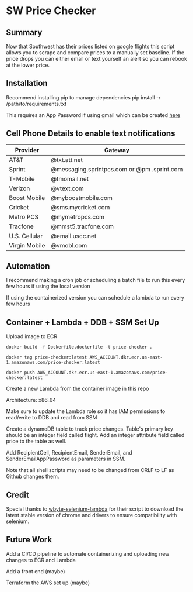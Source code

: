 # SW Price Checker

## Summary
Now that Southwest has their prices listed on google flights this script allows you to scrape and compare prices to a manually set baseline. If the price drops you can either email or text yourself an alert so you can rebook at the lower price.

## Installation
Recommend installing pip to manage dependencies
pip install -r /path/to/requirements.txt

This requires an App Password if using gmail which can be created [here](https://myaccount.google.com/apppasswords)

## Cell Phone Details to enable text notifications
|Provider|Gateway|
|--------|-------|
|AT&T|@txt.att.net|
|Sprint|@messaging.sprintpcs.com or @pm .sprint.com|
|T-Mobile|@tmomail.net|
|Verizon|@vtext.com|
|Boost Mobile|@myboostmobile.com|
|Cricket|@sms.mycricket.com|
|Metro PCS|@mymetropcs.com|
|Tracfone|@mmst5.tracfone.com|
|U.S. Cellular|@email.uscc.net|
|Virgin Mobile|@vmobl.com|

## Automation
I recommend making a cron job or scheduling a batch file to run this every few hours if using the local version

If using the containerized version you can schedule a lambda to run every few hours

## Container + Lambda + DDB + SSM Set Up
Upload image to ECR

```
docker build -f Dockerfile.dockerfile -t price-checker .

docker tag price-checker:latest AWS_ACCOUNT.dkr.ecr.us-east-1.amazonaws.com/price-checker:latest

docker push AWS_ACCOUNT.dkr.ecr.us-east-1.amazonaws.com/price-checker:latest
```

Create a new Lambda from the container image in this repo

Architecture: x86_64

Make sure to update the Lambda role so it has IAM permissions to read/write to DDB and read from SSM

Create a dynamoDB table to track price changes. Table's primary key should be an integer field called flight. Add an integer attribute field called price to the table as well.

Add RecipientCell, RecipientEmail, SenderEmail, and SenderEmailAppPassword as parameters in SSM.

Note that all shell scripts may need to be changed from CRLF to LF as Github changes them.

## Credit
Special thanks to [wbyte-selenium-lambda](https://github.com/wbytedev/wbyte-selenium-lambda/blob/main/src/chrome-installer.sh) for their script to download the latest stable version of chrome and drivers to ensure compatibility with selenium.

## Future Work
Add a CI/CD pipeline to automate containerizing and uploading new changes to ECR and Lambda

Add a front end (maybe)

Terraform the AWS set up (maybe)
